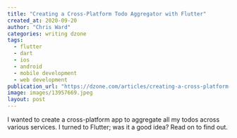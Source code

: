 ```yaml
---
title: "Creating a Cross-Platform Todo Aggregator with Flutter"
created_at: 2020-09-20
author: "Chris Ward"
categories: writing dzone
tags: 
  - flutter
  - dart
  - ios
  - android
  - mobile development
  - web development
publication_url: "https://dzone.com/articles/creating-a-cross-platform-todo-aggregator-with-flu"
image: images/13957669.jpeg
layout: post
---
```

I wanted to create a cross-platform app to aggregate all my todos across various services. I turned to Flutter; was it a good idea? Read on to find out.

